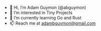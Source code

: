 - 👋 Hi, I’m Adam Guymon (@abguymon)
- 👀 I’m interested in Tiny Projects
- 🌱 I’m currently learning Go and Rust
- 📫 Reach me at adambguymon@gmail.com

<!---
abguymon/abguymon is a ✨ special ✨ repository because its `README.md` (this file) appears on your GitHub profile.
You can click the Preview link to take a look at your changes.
--->
